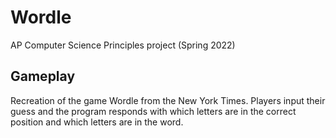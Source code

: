 # Wordle
AP Computer Science Principles project (Spring 2022) 
## Gameplay
Recreation of the game Wordle from the New York Times. 
Players input their guess and the program responds with which letters are in the correct position and which letters are in the word.
